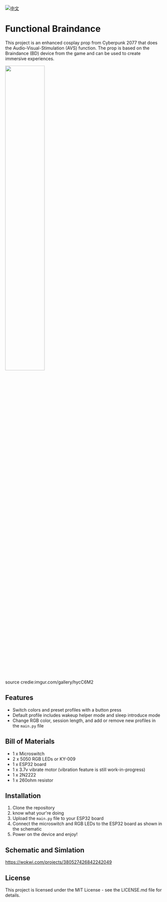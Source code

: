 [![中文](https://img.shields.io/badge/切换中文-CN-red.svg)](https://github.com/Ethan-Ming/Cyberpunk_AVS/blob/main/README.ch.md)
# Functional Braindance

This project is an enhanced cosplay prop from Cyberpunk 2077 that does the Audio-Visual-Stimulation (AVS) function. The prop is based on the Braindance (BD) device from the game and can be used to create immersive experiences.

<img src="https://i.imgur.com/1NuFsKd_d.webp?maxwidth=760&fidelity=grand" width="50%" height="50%">

source credie:imgur.com/gallery/hycC6M2

## Features

- Switch colors and preset profiles with a button press
- Default profile includes wakeup helper mode and sleep introduce mode
- Change RGB color, session length, and add or remove new profiles in the `main.py` file

## Bill of Materials

- 1 x Microswitch
- 2 x 5050 RGB LEDs or KY-009
- 1 x ESP32 board
- 1 x 3.7v vibrate motor (vibration feature is still work-in-progress)
- 1 x 2N2222
- 1 x 260ohm resistor 


## Installation

1. Clone the repository
2. know what your're doing
3. Upload the `main.py` file to your ESP32 board
4. Connect the microswitch and RGB LEDs to the ESP32 board as shown in the schematic
5. Power on the device and enjoy!

## Schematic and Simlation

https://wokwi.com/projects/380527426842242049

## License

This project is licensed under the MIT License - see the LICENSE.md file for details.
